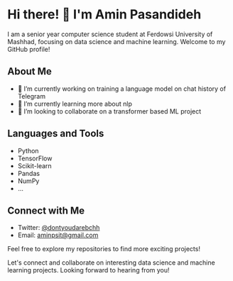 # Hi there! 👋 I'm Amin Pasandideh

I am a senior year computer science student at Ferdowsi University of Mashhad, focusing on data science and machine learning. Welcome to my GitHub profile!

## About Me

- 🔭 I’m currently working on training a language model on chat history of Telegram
- 🌱 I’m currently learning more about nlp
- 👯 I’m looking to collaborate on a transformer based ML project

<!---
## Data Science and Machine Learning Projects
Here are some of my notable projects in the data science and machine learning field:

1. [Project 1 Title](link-to-repository) - Brief description of the project.
2. [Project 2 Title](link-to-repository) - Brief description of the project.
3. [Project 3 Title](link-to-repository) - Brief description of the project.
-->

## Languages and Tools

- Python
- TensorFlow
- Scikit-learn
- Pandas
- NumPy
- ...


## Connect with Me

- Twitter: [@dontyoudarebchh](your-twitter-url)
- Email: aminpsit@gmail.com

Feel free to explore my repositories to find more exciting projects!

Let's connect and collaborate on interesting data science and machine learning projects. Looking forward to hearing from you!
